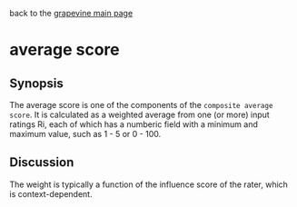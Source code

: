 back to the [grapevine main page](https://github.com/wds4/tapestry-protocol/blob/main/tips/grapevine/README.md)

average score
=====

## Synopsis

The average score is one of the components of the `composite average score`. It is calculated as a weighted average from one (or more) input ratings Ri, each of which has a numberic field with a minimum and maximum value, such as 1 - 5 or 0 - 100. 

## Discussion

The weight is typically a function of the influence score of the rater, which is context-dependent.
